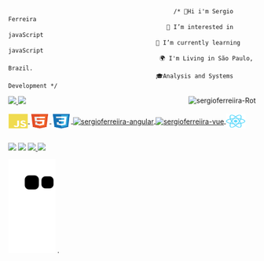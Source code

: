                                                    /* 👋Hi i'm Sergio Ferreira                                                 
                                                 👀 I’m interested in javaScript
                                              🌱 I’m currently learning javaScript
                                               🌍 I'm Living in São Paulo, Brazil.
                                              🎓Analysis and Systems Development */              
 
 <div>
  <a href="https://github.com/sergioferreiira">
  <img height="180em" src="https://github-readme-stats.vercel.app/api?username=sergioferreiira&show_icons=true&theme=great-gatsby&include_all_commits=true&count_private=true"/>
    <img align="right" alt="sergioferreiira-Rot" src="https://gifburg.com/images/gifs/loading/gifs/0014.gif">
  <img height="118em" src="https://github-readme-stats.vercel.app/api/top-langs/?username=sergioferreiira&layout=compact&langs_count=jsrgioferreiira7&theme=great-gatsby"/>
</div>
<div style="display: inline_block"><br>
  <img align="center" alt="sergioferreiira-Js" height="30" width="40" src="https://raw.githubusercontent.com/devicons/devicon/master/icons/javascript/javascript-plain.svg">
  <img align="center" alt="sergioferreiira-HTML" height="30" width="40" src="https://raw.githubusercontent.com/devicons/devicon/master/icons/html5/html5-original.svg">
  <img align="center" alt="sergioferreiira-CSS" height="30" width="40" src="https://raw.githubusercontent.com/devicons/devicon/master/icons/css3/css3-original.svg">
  <img align="center" alt="sergioferreiira-angular" height="30" width="40" src="https://img.shields.io/badge/Angular-DD0031?style=for-the-badge&logo=angular&logoColor=white">
  <img align="center" alt="sergioferreiira-vue" height="30" width="40" src="https://img.shields.io/badge/Vue.js-35495E?style=for-the-badge&logo=vue.js&logoColor=4FC08D">
  <img align="center" alt="sergioferreiira-react" height="30" width="40" src="https://raw.githubusercontent.com/devicons/devicon/master/icons/react/react-original.svg">
</div>
  
  ##
 
<div> 
  <a href="http://devsergioferreira.com.br" ><img src="https://img.shields.io/badge/Site-http%3A%2F%2Fdevsergioferreira.com.br-informational" target="_blank" align="" ></a>
  <a href="https://www.instagram.com/0___ferreira___0/" target="_blank"><img src="https://img.shields.io/badge/-Instagram-563D7C?style=flat&logo=Instagram&logoColor=white" target="_blank" align="" ></a>
  <a href = "mailto:sdsilveirafilho@yahoo.com"><img src="https://img.shields.io/badge/-Email-%23333?style=for-the-badge&logo=gmail&logoColor=white" target="_blank"</a>
  <a href="https://www.linkedin.com/in/sergio-ferreira-da-silveira-filho-66ab0a1ba/" target="_blank"><img src="https://img.shields.io/badge/-LinkedIn-007ACC?style=flat&logo=Linkedin&logoColor=white" target="_blank" align=""></a>
  
 
  ![Snake animation](https://github.com/sergioferreiira/sergioferreiira/blob/output/github-contribution-grid-snake.svg)
    .
    
</div>


